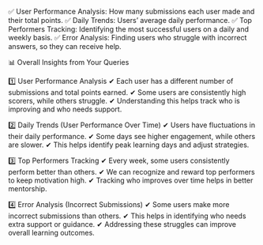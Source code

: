 ✅ User Performance Analysis: How many submissions each user made and their total points.
✅ Daily Trends: Users’ average daily performance.
✅ Top Performers Tracking: Identifying the most successful users on a daily and weekly basis.
✅ Error Analysis: Finding users who struggle with incorrect answers, so they can receive help.

📊 Overall Insights from Your Queries

1️⃣ User Performance Analysis
✔ Each user has a different number of submissions and total points earned.
✔ Some users are consistently high scorers, while others struggle.
✔ Understanding this helps track who is improving and who needs support.

2️⃣ Daily Trends (User Performance Over Time)
✔ Users have fluctuations in their daily performance.
✔ Some days see higher engagement, while others are slower.
✔ This helps identify peak learning days and adjust strategies.

3️⃣ Top Performers Tracking
✔ Every week, some users consistently perform better than others.
✔ We can recognize and reward top performers to keep motivation high.
✔ Tracking who improves over time helps in better mentorship.

4️⃣ Error Analysis (Incorrect Submissions)
✔ Some users make more incorrect submissions than others.
✔ This helps in identifying who needs extra support or guidance.
✔ Addressing these struggles can improve overall learning outcomes.
